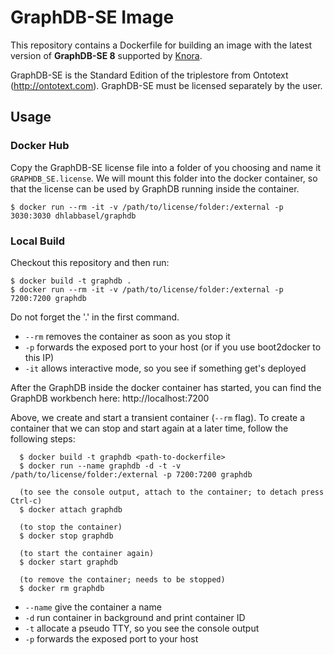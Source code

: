 # GraphDB-SE Image

This repository contains a Dockerfile for building an image with the latest version of **GraphDB-SE 8** supported by [Knora](https://github.com/dhlab-basel/Knora).

GraphDB-SE is the Standard Edition of the triplestore from Ontotext (http://ontotext.com). GraphDB-SE must be licensed separately by the user.

## Usage


### Docker Hub

Copy the GraphDB-SE license file into a folder of you choosing and name it ``GRAPHDB_SE.license``. We will mount this
folder into the docker container, so that the license can be used by GraphDB running inside the container.

```
$ docker run --rm -it -v /path/to/license/folder:/external -p 3030:3030 dhlabbasel/graphdb
```


### Local Build

Checkout this repository and then run:

```
$ docker build -t graphdb .
$ docker run --rm -it -v /path/to/license/folder:/external -p 7200:7200 graphdb
```

Do not forget the '.' in the first command.

 - ``--rm`` removes the container as soon as you stop it
 - ``-p`` forwards the exposed port to your host (or if you use boot2docker to this IP)
 - ``-it`` allows interactive mode, so you see if something get's deployed

After the GraphDB inside the docker container has started, you can find the GraphDB workbench here: http://localhost:7200

Above, we create and start a transient container (``--rm`` flag). To create a container that we can stop and start again
at a later time, follow the following steps:

```
  $ docker build -t graphdb <path-to-dockerfile>
  $ docker run --name graphdb -d -t -v /path/to/license/folder:/external -p 7200:7200 graphdb
  
  (to see the console output, attach to the container; to detach press Ctrl-c)
  $ docker attach graphdb
    
  (to stop the container)
  $ docker stop graphdb
  
  (to start the container again)
  $ docker start graphdb
  
  (to remove the container; needs to be stopped)
  $ docker rm graphdb
```

 - ``--name`` give the container a name
 - ``-d`` run container in background and print container ID
 - ``-t`` allocate a pseudo TTY, so you see the console output
 - ``-p`` forwards the exposed port to your host
